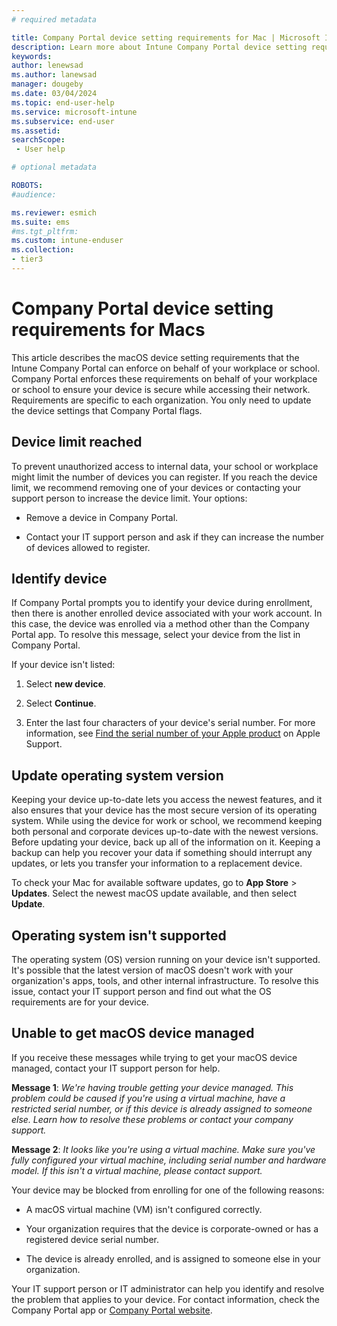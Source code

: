 ```yaml
---
# required metadata

title: Company Portal device setting requirements for Mac | Microsoft Intune
description: Learn more about Intune Company Portal device setting requirements for Macs.     
keywords:
author: lenewsad
ms.author: lanewsad
manager: dougeby
ms.date: 03/04/2024
ms.topic: end-user-help
ms.service: microsoft-intune
ms.subservice: end-user
ms.assetid: 
searchScope:
 - User help

# optional metadata

ROBOTS:  
#audience:

ms.reviewer: esmich
ms.suite: ems
#ms.tgt_pltfrm:
ms.custom: intune-enduser
ms.collection:
- tier3
---
```


# Company Portal device setting requirements for Macs              

This article describes the macOS device setting requirements that the Intune Company Portal can enforce on behalf of your workplace or school. Company Portal enforces these requirements on behalf of your workplace or school to ensure your device is secure while accessing their network. Requirements are specific to each organization. You only need to update the device settings that Company Portal flags.

## Device limit reached    

To prevent unauthorized access to internal data, your school or workplace might limit the number of devices you can register. If you reach the device limit, we recommend removing one of your devices or contacting your support person to increase the device limit. Your options:  

* Remove a device in Company Portal.  

* Contact your IT support person and ask if they can increase the number of devices allowed to register.  

## Identify device  

If Company Portal prompts you to identify your device during enrollment, then there is another enrolled device associated with your work account. In this case, the device was enrolled via a method other than the Company Portal app. To resolve this message, select your device from the list in Company Portal.  

If your device isn't listed:  

1. Select **new device**.  

2. Select **Continue**.  

3. Enter the last four characters of your device's serial number. For more information, see [Find the serial number of your Apple product](https://support.apple.com/en-us/102858) on Apple Support.  

## Update operating system version  
Keeping your device up-to-date lets you access the newest features, and it also ensures that your device has the most secure version of its operating system. While using the device for work or school, we recommend keeping both personal and corporate devices up-to-date with the newest versions. Before updating your device, back up all of the information on it. Keeping a backup can help you recover your data if something should interrupt any updates, or lets you transfer your information to a replacement device. 

To check your Mac for available software updates, go to **App Store** > **Updates**. Select the newest macOS update available, and then select **Update**.  

## Operating system isn't supported  
The operating system (OS) version running on your device isn't supported. It's possible that the latest version of macOS doesn't work with your organization's apps, tools, and other internal infrastructure. To resolve this issue, contact your IT support person and find out what the OS requirements are for your device.   

## Unable to get macOS device managed

If you receive these messages while trying to get your macOS device managed, contact your IT support person for help.    

**Message 1**: *We're having trouble getting your device managed. This problem could be caused if you're using a virtual machine, have a restricted serial number, or if this device is already assigned to someone else. Learn how to resolve these problems or contact your company support.*  

**Message 2**: *It looks like you're using a virtual machine. Make sure you've fully configured your virtual machine, including serial number and hardware model. If this isn't a virtual machine, please contact support.*  

Your device may be blocked from enrolling for one of the following reasons: 

* A macOS virtual machine (VM) isn't configured correctly.     

* Your organization requires that the device is corporate-owned or has a registered device serial number.     

* The device is already enrolled, and is assigned to someone else in your organization.    

Your IT support person or IT administrator can help you identify and resolve the problem that applies to your device. For contact information, check the Company Portal app or [Company Portal website](https://go.microsoft.com/fwlink/?linkid=2010980).  
